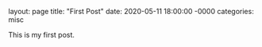 layout: page
title: "First Post"
date: 2020-05-11 18:00:00 -0000
categories: misc

This is my first post.
